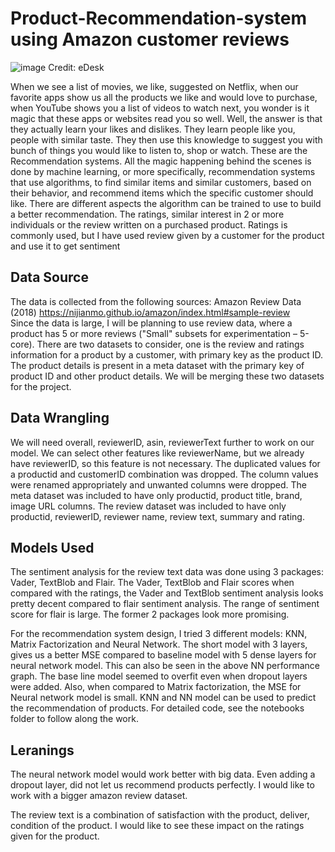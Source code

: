 # Product-Recommendation-system using Amazon customer reviews
![image](https://user-images.githubusercontent.com/80713174/169184357-47f03182-c514-45e0-a9c5-7937e8976a6b.png)
Credit: eDesk

When we see a list of movies, we like, suggested on Netflix, when our favorite apps show us all the products we like and would love to purchase, when YouTube shows you a list of videos to watch next, you wonder is it magic that these apps or websites read you so well. Well, the answer is that they actually learn your likes and dislikes. They learn people like you, people with similar taste. They then use this knowledge to suggest you with bunch of things you would like to listen to, shop or watch. These are the Recommendation systems. All the magic happening behind the scenes is done by machine learning, or more specifically, recommendation systems that use algorithms, to find similar items and similar customers, based on their behavior, and recommend items which the specific customer should like. There are different aspects the algorithm can be trained to use to build a better recommendation. The ratings, similar interest in 2 or more individuals or the review written on a purchased product. Ratings is commonly used, but I have used review given by a customer for the product and use it to get sentiment

## Data Source
The data is collected from the following sources:
Amazon Review Data (2018) https://nijianmo.github.io/amazon/index.html#sample-review  
Since the data is large, I will be planning to use review data, where a product has 5 or more reviews ("Small" subsets for experimentation – 5-core).
There are two datasets to consider, one is the review and ratings information for a product by a customer, with primary key as the product ID.
The product details is present in a meta dataset with the primary key of product ID and other product details. We will be merging these two datasets for the project.

## Data Wrangling
We will need overall, reviewerID, asin, reviewerText further to work on our model. We can select other features like reviewerName, but we already have reviewerID, so this feature is not necessary.
The duplicated values for a productid and customerID combination was dropped. The column values were renamed appropriately and unwanted columns were dropped.
The meta dataset was included to have only productid, product title, brand, image URL columns. The review dataset was included to have only productid, reviewerID, reviewer name, review text, summary and rating.

## Models Used
The sentiment analysis for the review text data was done using 3 packages: Vader, TextBlob and Flair.
The Vader, TextBlob and Flair scores when compared with the ratings, the Vader and TextBlob sentiment analysis looks pretty decent compared to flair sentiment analysis. The range of sentiment score for flair is large. The former 2 packages look more promising.

For the recommendation system design, I tried 3 different models: KNN, Matrix Factorization and Neural Network.
The short model with 3 layers, gives us a better MSE compared to baseline model with 5 dense layers for neural network model.  This can also be seen in the above NN performance graph. The base line model seemed to overfit even when dropout layers were added. Also, when compared to Matrix factorization, the MSE for Neural network model is small. 
KNN and NN model can be used to predict the recommendation of products.
For detailed code, see the notebooks folder to follow along the work.

## Leranings
The neural network model would work better with big data. Even adding a dropout layer, did not let us recommend products perfectly. I would like to work with a bigger amazon review dataset.

The review text is a combination of satisfaction with the product, deliver, condition of the product. I would like to see these impact on the ratings given for the product.



